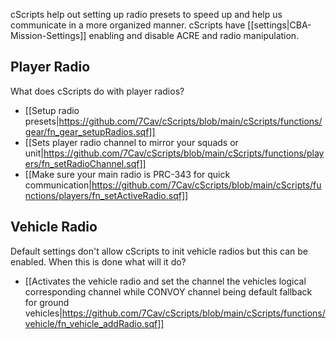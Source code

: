 cScripts help out setting up radio presets to speed up and help us communicate in a more organized manner. cScripts have [[settings|CBA-Mission-Settings]] enabling and disable ACRE and radio manipulation.

## Player Radio
What does cScripts do with player radios?
- [[Setup radio presets|https://github.com/7Cav/cScripts/blob/main/cScripts/functions/gear/fn_gear_setupRadios.sqf]]
- [[Sets player radio channel to mirror your squads or unit|https://github.com/7Cav/cScripts/blob/main/cScripts/functions/players/fn_setRadioChannel.sqf]]
- [[Make sure your main radio is PRC-343 for quick communication|https://github.com/7Cav/cScripts/blob/main/cScripts/functions/players/fn_setActiveRadio.sqf]]
## Vehicle Radio
Default settings don't allow cScripts to init vehicle radios but this can be enabled. When this is done what will it do?
- [[Activates the vehicle radio and set the channel the vehicles logical corresponding channel while CONVOY channel being default fallback for ground vehicles|https://github.com/7Cav/cScripts/blob/main/cScripts/functions/vehicle/fn_vehicle_addRadio.sqf]]